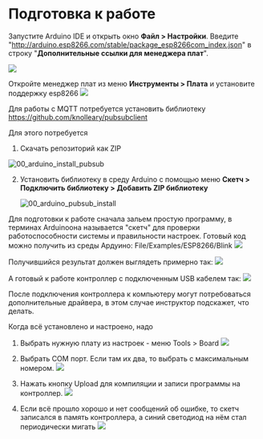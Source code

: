 # Подготовка к работе

Запустите Arduino IDE и открыть окно **Файл > Настройки**.
Введите "http://arduino.esp8266.com/stable/package_esp8266com_index.json" в строку "**Дополнительные ссылки для менеджера плат**".

![](img/ru/00_arduino_preferences.jpg)

Откройте менеджер плат из меню **Инструменты > Плата** и установите поддержку esp8266 
![](img/ru/00_arduino_board_manager_install.png)

Для работы с MQTT потребуется установить библиотеку https://github.com/knolleary/pubsubclient

Для этого потребуется 

1. Скачать репозиторий как ZIP

![00_arduino_install_pubsub](D:\git\lc_iot\instructions\img\en\00_arduino_install_pubsub.png)

2. Установить библиотеку в среду Arduino с помощью меню **Скетч > Подключить библиотеку > Добавить ZIP библиотеку**

   ![00_arduino_pubsub_install](D:\git\lc_iot\instructions\img\en\00_arduino_pubsub_install.png)



Для подготовки к работе сначала зальем простую программу, в терминах Arduinoона называется "скетч" для проверки работоспособности системы и правильности настроек.
Готовый код можно получить из среды Ардуино:
File/Examples/ESP8266/Blink
![](img/en/00_Blink_01.png)

Получившийся результат должен выглядеть примерно так:
![](img/en/00_Blink_02.png)

А готовый к работе контроллер с подключенным USB кабелем так:
![](img/en/00_Blink_03.jpg)

После подключения контроллера к компьютеру могут потребоваться дополнительные драйвера, в этом случае инструктор подскажет, что делать.

Когда всё установлено и настроено, надо
1. Выбрать нужную плату из настроек - меню Tools > Board
![](img/en/00_arduino_select_board.png)

2. Выбрать COM порт. Если там их два, то выбрать с максимальным номером.
![](img/en/00_arduino_select_port.png)

3. Нажать кнопку Upload для компиляции и записи программы на контроллер.
![](img/en/00_Blink_04.png)

4. Если всё прошло хорошо и нет сообщений об ошибке, то скетч записался в память контроллера, а синий светодиод на нём стал периодически мигать
![](img/en/00_Blink_05.png)

